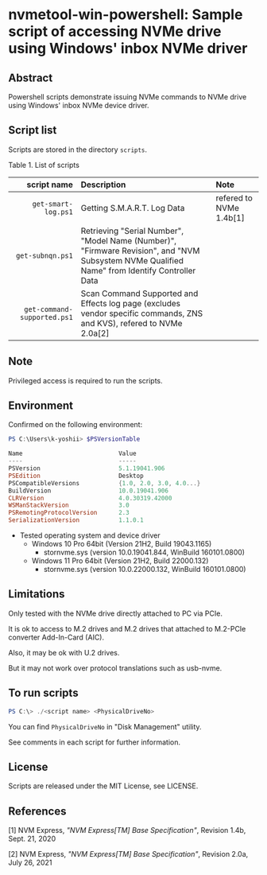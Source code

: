 # nvmetool-win-powershell: Sample script of accessing NVMe drive using Windows' inbox NVMe driver

## Abstract
Powershell scripts demonstrate issuing NVMe commands to NVMe drive using Windows' inbox NVMe device driver.

## Script list

Scripts are stored in the directory `scripts`.

Table 1. List of scripts

|         script name | Description                 | Note |
| ------------------: | :---------------------------|:-----|
| `get-smart-log.ps1` | Getting S.M.A.R.T. Log Data | refered to NVMe 1.4b[1] |
| `get-subnqn.ps1`    | Retrieving "Serial Number", "Model Name (Number)", "Firmware Revision", and "NVM Subsystem NVMe Qualified Name" from Identify Controller Data |
| `get-command-supported.ps1` | Scan Command Supported and Effects log page (excludes vendor specific commands, ZNS and KVS), refered to NVMe 2.0a[2] |

## Note

Privileged access is required to run the scripts.

## Environment

Confirmed on the following environment:

```powershell
PS C:\Users\k-yoshii> $PSVersionTable

Name                           Value
----                           -----
PSVersion                      5.1.19041.906
PSEdition                      Desktop
PSCompatibleVersions           {1.0, 2.0, 3.0, 4.0...}
BuildVersion                   10.0.19041.906
CLRVersion                     4.0.30319.42000
WSManStackVersion              3.0
PSRemotingProtocolVersion      2.3
SerializationVersion           1.1.0.1
```

* Tested operating system and device driver
  * Windows 10 Pro 64bit (Version 21H2, Build 19043.1165)
    * stornvme.sys (version 10.0.19041.844, WinBuild 160101.0800)
  * Windows 11 Pro 64bit (Version 21H2, Build 22000.132)
    * stornvme.sys (version 10.0.22000.132, WinBuild 160101.0800)

## Limitations

Only tested with the NVMe drive directly attached to PC via PCIe.

It is ok to access to M.2 drives and M.2 drives that attached to M.2-PCIe converter Add-In-Card (AIC).

Also, it may be ok with U.2 drives.

But it may not work over protocol translations such as usb-nvme.

## To run scripts

```powershell
PS C:\> ./<script name> <PhysicalDriveNo>
```

You can find `PhysicalDriveNo` in "Disk Management" utility.

See comments in each script for further information.

## License
Scripts are released under the MIT License, see LICENSE.

## References
[1] NVM Express, _"NVM Express\[TM\] Base Specification"_, Revision 1.4b, Sept. 21, 2020

[2] NVM Express, _"NVM Express\[TM\] Base Specification"_, Revision 2.0a, July 26, 2021
